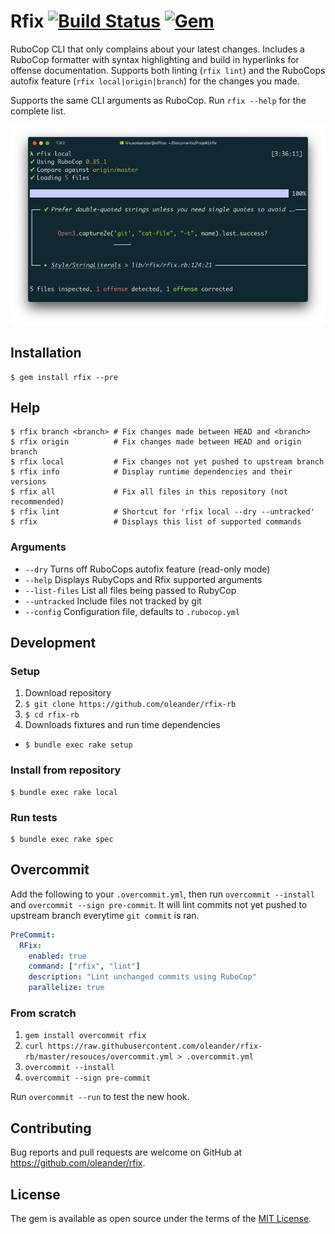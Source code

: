 # Rfix [![Build Status](https://travis-ci.org/oleander/rfix-rb.svg?branch=master)](https://travis-ci.org/oleander/rfix-rb) [![Gem](https://img.shields.io/gem/dt/rfix)](https://rubygems.org/gems/rfix)

RuboCop CLI that only complains about your latest changes. Includes a RuboCop formatter with syntax highlighting and build in hyperlinks for offense documentation. Supports both linting (`rfix lint`) and the RuboCops autofix feature (`rfix local|origin|branch`) for the changes you made.

Supports the same CLI arguments as RuboCop. Run `rfix --help` for the complete list.

![Printscreen](resources/ps.png)

## Installation

``` shell
$ gem install rfix --pre
```

## Help

``` shell
$ rfix branch <branch> # Fix changes made between HEAD and <branch>
$ rfix origin          # Fix changes made between HEAD and origin branch
$ rfix local           # Fix changes not yet pushed to upstream branch
$ rfix info            # Display runtime dependencies and their versions
$ rfix all             # Fix all files in this repository (not recommended)
$ rfix lint            # Shortcut for 'rfix local --dry --untracked'
$ rfix                 # Displays this list of supported commands
```

### Arguments

- `--dry` Turns off RuboCops autofix feature (read-only mode)
- `--help` Displays RubyCops and Rfix supported arguments
- `--list-files` List all files being passed to RubyCop
- `--untracked` Include files not tracked by git
- `--config` Configuration file, defaults to `.rubocop.yml`

## Development

### Setup

1. Download repository
  1. `$ git clone https://github.com/oleander/rfix-rb`
  2. `$ cd rfix-rb`
2. Downloads fixtures and run time dependencies
  - `$ bundle exec rake setup`

### Install from repository

``` shell
$ bundle exec rake local
```

### Run tests

``` shell
$ bundle exec rake spec
```

## Overcommit

Add the following to your `.overcommit.yml`, then run `overcommit --install` and `overcommit --sign pre-commit`. It will lint commits not yet pushed to upstream branch everytime `git commit` is ran.

``` yaml
PreCommit:
  RFix:
    enabled: true
    command: ["rfix", "lint"]
    description: "Lint unchanged commits using RuboCop"
    parallelize: true
```

### From scratch

1. `gem install overcommit rfix`
2. `curl https://raw.githubusercontent.com/oleander/rfix-rb/master/resouces/overcommit.yml > .overcommit.yml`
3. `overcommit --install`
4. `overcommit --sign pre-commit`

Run `overcommit --run` to test the new hook.

## Contributing

Bug reports and pull requests are welcome on GitHub at https://github.com/oleander/rfix.

## License

The gem is available as open source under the terms of the [MIT License](https://opensource.org/licenses/MIT).
